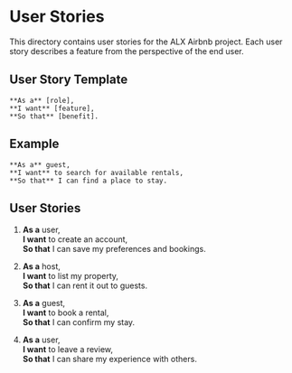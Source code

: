 # User Stories

This directory contains user stories for the ALX Airbnb project. Each user story describes a feature from the perspective of the end user.

## User Story Template

```
**As a** [role],
**I want** [feature],
**So that** [benefit].
```

## Example

```
**As a** guest,
**I want** to search for available rentals,
**So that** I can find a place to stay.
```

## User Stories

1. **As a** user,  
   **I want** to create an account,  
   **So that** I can save my preferences and bookings.

2. **As a** host,  
   **I want** to list my property,  
   **So that** I can rent it out to guests.

3. **As a** guest,  
   **I want** to book a rental,  
   **So that** I can confirm my stay.

4. **As a** user,  
   **I want** to leave a review,  
   **So that** I can share my experience with others.
